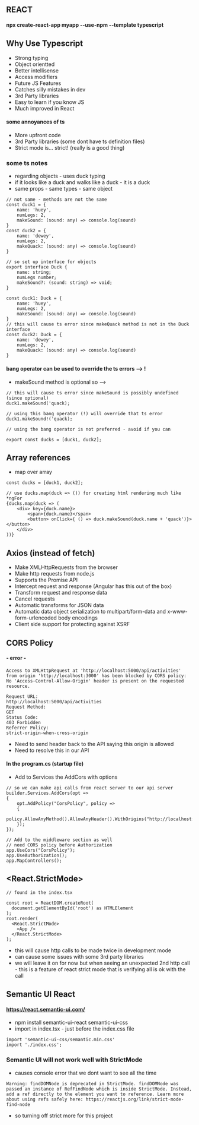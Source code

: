 ## REACT
#### npx create-react-app myapp --use-npm --template typescript

## Why Use Typescript
- Strong typing
- Object orientted
- Better intellisense
- Access modifiers
- Future JS Features
- Catches silly mistakes in dev
- 3rd Party libraries
- Easy to learn if you know JS
- Much improved in React

#### some annoyances of ts
- More upfront code
- 3rd Party libraries (some dont have ts definition files)
- Strict mode is... strict! (really is a good thing)

### some ts notes
- regarding objects - uses duck typing
- if it looks like a duck and walks like a duck - it is a duck 
- same props - same types - same object

```
// not same - methods are not the same
const duck1 = {
    name: 'huey',
    numLegs: 2,
    makeSound: (sound: any) => console.log(sound)
}
const duck2 = {
    name: 'dewey',
    numLegs: 2,
    makeQuack: (sound: any) => console.log(sound)
}

// so set up interface for objects
export interface Duck {
    name: string;
    numLegs number;
    makeSound?: (sound: string) => void;
}

const duck1: Duck = {
    name: 'huey',
    numLegs: 2,
    makeSound: (sound: any) => console.log(sound)
}
// this will cause ts error since makeQuack method is not in the Duck interface
const duck2: Duck = {
    name: 'dewey',
    numLegs: 2,
    makeQuack: (sound: any) => console.log(sound)
}
```

#### bang operator can be used to override the ts errors --> ! 
- makeSound method is optional so --> 
```
// this will cause ts error since makeSound is possibly undefined (since optional)
duck1.makeSound('quack);

// using this bang operator (!) will override that ts error
duck1.makeSound!('quack);

// using the bang operator is not preferred - avoid if you can

export const ducks = [duck1, duck2];

```

## Array references
- map over array

```
const ducks = [duck1, duck2];

// use ducks.map(duck => ()) for creating html rendering much like *ngFor
{ducks.map(duck => (
    <div> key={duck.name}>
        <span>{duck.name}</span>
        <button> onClick={ () => duck.makeSound(duck.name + 'quack')}></button>
    </div>
))}
```

## Axios (instead of fetch)
- Make XMLHttpRequests from the browser
- Make http requests from node.js 
- Supports the Promise API
- Intercept request and response (Angular has this out of the box)
- Transform request and response data
- Cancel requests
- Automatic transforms for JSON data
- Automatic data object serialization to multipart/form-data and x-www-form-urlencoded body encodings
- Client side support for protecting against XSRF

## CORS Policy
#### - error - 
```
Access to XMLHttpRequest at 'http://localhost:5000/api/activities' from origin 'http://localhost:3000' has been blocked by CORS policy: No 'Access-Control-Allow-Origin' header is present on the requested resource.

Request URL:
http://localhost:5000/api/activities
Request Method:
GET
Status Code:
403 Forbidden
Referrer Policy:
strict-origin-when-cross-origin

```

- Need to send header back to the API saying this origin is allowed 
- Need to resolve this in our API

#### In the program.cs (startup file) 
- Add to Services the AddCors with options

```
// so we can make api calls from react server to our api server
builder.Services.AddCors(opt =>
{
    opt.AddPolicy("CorsPolicy", policy =>
    {
        policy.AllowAnyMethod().AllowAnyHeader().WithOrigins("http://localhost:3000");
    });
});

// Add to the middleware section as well
// need CORS policy before Authorization
app.UseCors("CorsPolicy");
app.UseAuthorization();
app.MapControllers();

```
## <React.StrictMode>

```
// found in the index.tsx

const root = ReactDOM.createRoot(
  document.getElementById('root') as HTMLElement
);
root.render(
  <React.StrictMode>
    <App />
  </React.StrictMode>
);
```
- this will cause http calls to be made twice in development mode
- can cause some issues with some 3rd party libraries
- we will leave it on for now but when seeing an unexpected 2nd http call - this is a feature of react strict mode that is verifying all is ok with the call

## Semantic UI React

#### https://react.semantic-ui.com/

- npm install semantic-ui-react semantic-ui-css
- import in index.tsx - just before the index.css file

```
import 'semantic-ui-css/semantic.min.css'
import './index.css';
```

### Semantic UI will not work well with StrictMode 
- causes console error that we dont want to see all the time
```
Warning: findDOMNode is deprecated in StrictMode. findDOMNode was passed an instance of RefFindNode which is inside StrictMode. Instead, add a ref directly to the element you want to reference. Learn more about using refs safely here: https://reactjs.org/link/strict-mode-find-node
```

- so turning off strict more for this project